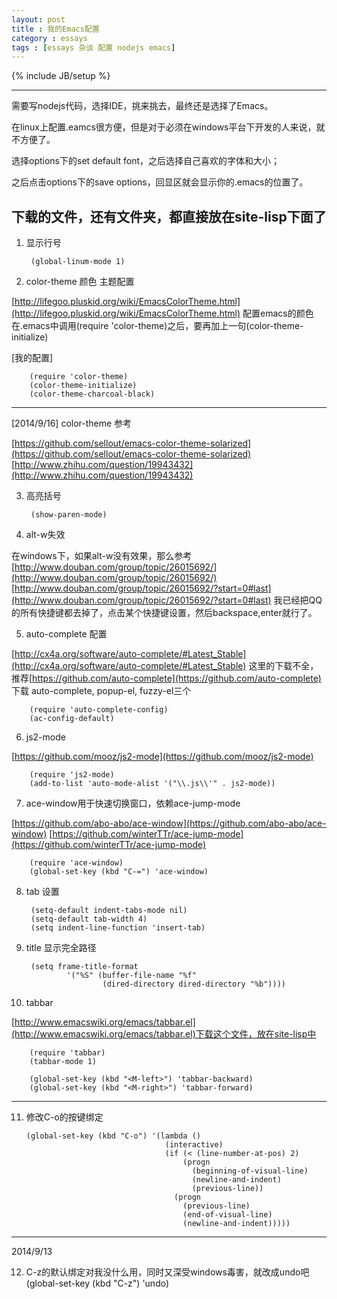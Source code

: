 ```yaml
---
layout: post
title : 我的Emacs配置
category : essays
tags : [essays 杂谈 配置 nodejs emacs]
---
```

{% include JB/setup %}

---

需要写nodejs代码，选择IDE，挑来挑去，最终还是选择了Emacs。

在linux上配置.eamcs很方便，但是对于必须在windows平台下开发的人来说，就不方便了。

选择options下的set default font，之后选择自己喜欢的字体和大小；

之后点击options下的save options，回显区就会显示你的.emacs的位置了。

## 下载的文件，还有文件夹，都直接放在site-lisp下面了

1. 显示行号

        (global-linum-mode 1) 

2. color-theme 颜色 主题配置

[http://lifegoo.pluskid.org/wiki/EmacsColorTheme.html](http://lifegoo.pluskid.org/wiki/EmacsColorTheme.html) 配置emacs的颜色
在.emacs中调用(require 'color-theme)之后，要再加上一句(color-theme-initialize)

[我的配置]

        (require 'color-theme)
        (color-theme-initialize)
        (color-theme-charcoal-black)
---
[2014/9/16]
color-theme 参考

[https://github.com/sellout/emacs-color-theme-solarized](https://github.com/sellout/emacs-color-theme-solarized)
[http://www.zhihu.com/question/19943432](http://www.zhihu.com/question/19943432)

3. 高亮括号

        (show-paren-mode) 

4. alt-w失效

在windows下，如果alt-w没有效果，那么参考[http://www.douban.com/group/topic/26015692/](http://www.douban.com/group/topic/26015692/) [http://www.douban.com/group/topic/26015692/?start=0#last](http://www.douban.com/group/topic/26015692/?start=0#last) 我已经把QQ的所有快捷键都去掉了，点击某个快捷键设置，然后backspace,enter就行了。

5. auto-complete 配置

 [http://cx4a.org/software/auto-complete/#Latest_Stable](http://cx4a.org/software/auto-complete/#Latest_Stable) 这里的下载不全，推荐[https://github.com/auto-complete](https://github.com/auto-complete) 下载 auto-complete, popup-el, fuzzy-el三个
 
        (require 'auto-complete-config)
        (ac-config-default)

6. js2-mode

 [https://github.com/mooz/js2-mode](https://github.com/mooz/js2-mode) 
         
        (require 'js2-mode)
        (add-to-list 'auto-mode-alist '("\\.js\\'" . js2-mode))

7. ace-window用于快速切换窗口，依赖ace-jump-mode

 [https://github.com/abo-abo/ace-window](https://github.com/abo-abo/ace-window) 
 [https://github.com/winterTTr/ace-jump-mode](https://github.com/winterTTr/ace-jump-mode)
         
        (require 'ace-window)
        (global-set-key (kbd "C-=") 'ace-window)

8. tab 设置
        
        (setq-default indent-tabs-mode nil)
        (setq-default tab-width 4)
        (setq indent-line-function 'insert-tab)

9. title 显示完全路径

        (setq frame-title-format 
                '("%S" (buffer-file-name "%f" 
                        (dired-directory dired-directory "%b"))))


10. tabbar

[http://www.emacswiki.org/emacs/tabbar.el](http://www.emacswiki.org/emacs/tabbar.el)下载这个文件，放在site-lisp中

        (require 'tabbar)
        (tabbar-mode 1)

        (global-set-key (kbd "<M-left>") 'tabbar-backward)
        (global-set-key (kbd "<M-right>") 'tabbar-forward)


---

11. 修改C-o的按键绑定

        (global-set-key (kbd "C-o") '(lambda ()
                                       (interactive)
                                       (if (< (line-number-at-pos) 2)
                                           (progn
                                             (beginning-of-visual-line)
                                             (newline-and-indent)
                                             (previous-line))
                                         (progn
                                           (previous-line)
                                           (end-of-visual-line)
                                           (newline-and-indent)))))
                 

---

2014/9/13

12. C-z的默认绑定对我没什么用，同时又深受windows毒害，就改成undo吧
        (global-set-key (kbd "C-z") 'undo)

